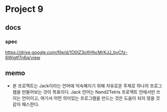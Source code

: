 # Project 9

## docs

### spec

https://drive.google.com/file/d/1O0lZ3oXHhcMrKJJ_byCfz-6Wjgtf7n6q/view

## memo

- 본 프로젝트는 Jack이라는 언어에 익숙해지기 위해 자유로운 주제로 하나의 프로그램을 만들어보는 것이 목표이다. Jack 언어는 Nand2Tetris 프로젝트 안에서만 쓰이는 언어이고, 여기서 어떤 의미있는 프로그램을 만드는 것은 도움이 되지 않을 것 같아 패스한다.
